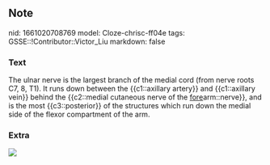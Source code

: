 ## Note
nid: 1661020708769
model: Cloze-chrisc-ff04e
tags: GSSE::!Contributor::Victor_Liu
markdown: false

### Text
The ulnar nerve is the largest branch of the medial cord (from
nerve roots C7, 8, T1). It runs down between the {{c1::axillary
artery}} and {{c1::axillary vein}} behind the {{c2::medial
cutaneous nerve of the <u>fore</u>arm::nerve}}<span style="color: 
 var(--field-fg); background: var(--field-bg);">, and is the most
{{c3::posterior}} of the structures which run down the medial side
of the flexor compart</span><span style="color: var(--field-fg); 
 background: var(--field-bg);">ment of the arm.</span>

### Extra
<img src="paste-3b8e4021ce6a24a7737c9408f95676b4625a4a2b.jpg">
